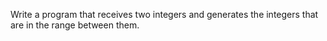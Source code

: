 Write a program that receives two integers and generates the integers that are in the range between them.